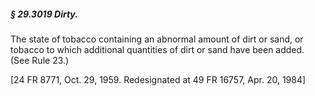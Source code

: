##### § 29.3019 Dirty. #####

The state of tobacco containing an abnormal amount of dirt or sand, or tobacco to which additional quantities of dirt or sand have been added. (See Rule 23.)

[24 FR 8771, Oct. 29, 1959. Redesignated at 49 FR 16757, Apr. 20, 1984]